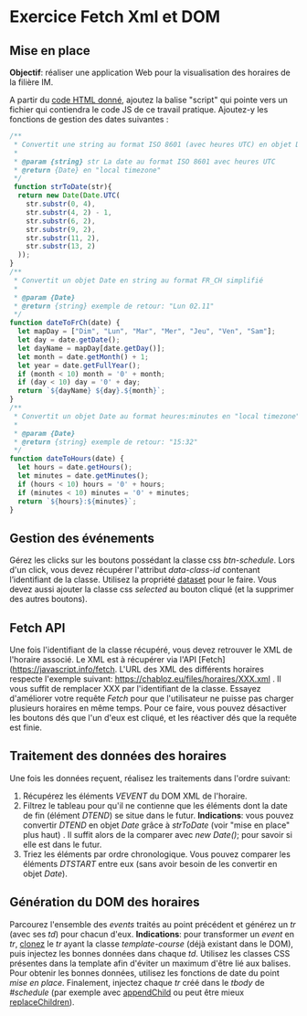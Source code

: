 # Exercice Fetch Xml et DOM

## Mise en place

**Objectif**:  réaliser une application Web pour la visualisation des horaires de la filière IM.

A partir du [code HTML donné](resources/jsFetchXml.html), ajoutez la balise "script" qui pointe vers un fichier qui contiendra le code JS de ce travail pratique. Ajoutez-y les fonctions de gestion des dates suivantes :

```js
/**
 * Convertit une string au format ISO 8601 (avec heures UTC) en objet Date
 *
 * @param {string} str La date au format ISO 8601 avec heures UTC
 * @return {Date} en "local timezone"
 */
 function strToDate(str){
  return new Date(Date.UTC(
    str.substr(0, 4),
    str.substr(4, 2) - 1,
    str.substr(6, 2),
    str.substr(9, 2),
    str.substr(11, 2),
    str.substr(13, 2)
  ));
}
/**
 * Convertit un objet Date en string au format FR_CH simplifié
 *
 * @param {Date}
 * @return {string} exemple de retour: "Lun 02.11"
 */
function dateToFrCh(date) {
  let mapDay = ["Dim", "Lun", "Mar", "Mer", "Jeu", "Ven", "Sam"];
  let day = date.getDate();
  let dayName = mapDay[date.getDay()];
  let month = date.getMonth() + 1;
  let year = date.getFullYear();
  if (month < 10) month = '0' + month;
  if (day < 10) day = '0' + day;
  return `${dayName} ${day}.${month}`;
}
/**
 * Convertit un objet Date au format heures:minutes en "local timezone"
 *
 * @param {Date}
 * @return {string} exemple de retour: "15:32"
 */
function dateToHours(date) {
  let hours = date.getHours();
  let minutes = date.getMinutes();
  if (hours < 10) hours = '0' + hours;
  if (minutes < 10) minutes = '0' + minutes;
  return `${hours}:${minutes}`;
}
```

## Gestion des événements

Gérez les clicks sur les boutons possédant la classe css *btn-schedule*.  Lors d'un click, vous devez récupérer l'attribut *data-class-id* contenant l’identifiant de la classe.  Utilisez la propriété [dataset](https://developer.mozilla.org/en-US/docs/Web/API/HTMLElement/dataset) pour le faire. Vous devez aussi ajouter la classe css *selected* au bouton cliqué (et la supprimer des autres boutons).

## Fetch API

Une fois l'identifiant de la classe récupéré, vous devez retrouver le XML de l'horaire associé. Le XML est  à récupérer via l'API [Fetch](https://javascript.info/fetch. L'URL des XML des différents horaires respecte l'exemple suivant:  https://chabloz.eu/files/horaires/XXX.xml . Il vous suffit de remplacer XXX par l'identifiant de la classe. Essayez d'améliorer votre requête *Fetch* pour que l'utilisateur ne puisse pas charger plusieurs horaires en même temps. Pour ce faire, vous pouvez désactiver les boutons dés que l'un d'eux est cliqué, et les réactiver dés que la requête est finie.

## Traitement des données des horaires

Une fois les données reçuent, réalisez les traitements dans l'ordre suivant:

 1. Récupérez les éléments *VEVENT* du DOM XML de l'horaire.
 2. Filtrez le tableau pour qu'il ne contienne que les éléments dont la date de fin (élément *DTEND*) se situe dans le futur. **Indications**: vous pouvez convertir *DTEND* en objet *Date* grâce à *strToDate* (voir "mise en place" plus haut) . Il suffit alors de la comparer avec *new Date()*; pour savoir si elle est dans le futur.
 3. Triez les éléments par ordre chronologique. Vous pouvez comparer les éléments *DTSTART* entre eux (sans avoir besoin de les convertir en objet *Date*).

 ## Génération du DOM des horaires

Parcourez l'ensemble des *events* traités au point précédent et générez un *tr* (avec ses *td*) pour chacun d'eux. **Indications**: pour transformer un *event* en *tr*, [clonez](https://developer.mozilla.org/en-US/docs/Web/API/Node/cloneNode) le *tr* ayant la classe *template-course* (déjà existant dans le DOM), puis injectez les bonnes données dans chaque *td*. Utilisez les classes CSS présentes dans la template afin d'éviter un maximum d'être lié aux balises. Pour obtenir les bonnes données, utilisez les fonctions de date du point *mise en place*. Finalement, injectez chaque *tr* créé dans le *tbody* de *#schedule* (par exemple avec [appendChild](https://developer.mozilla.org/en-US/docs/Web/API/Node/appendChild) ou peut être mieux [replaceChildren](https://developer.mozilla.org/en-US/docs/Web/API/Element/replaceChildren)).